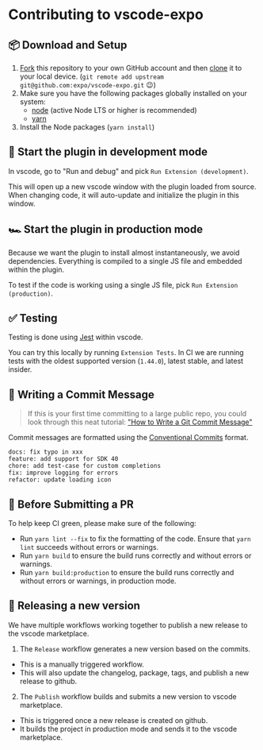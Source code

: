 # Contributing to vscode-expo

## 📦 Download and Setup

1. [Fork](https://help.github.com/articles/fork-a-repo/) this repository to your own GitHub account and then [clone](https://help.github.com/articles/cloning-a-repository/) it to your local device. (`git remote add upstream git@github.com:expo/vscode-expo.git` 😉)
2. Make sure you have the following packages globally installed on your system:
   - [node](https://nodejs.org/) (active Node LTS or higher is recommended)
   - [yarn](https://yarnpkg.com/)
3. Install the Node packages (`yarn install`)

## 🚗 Start the plugin in development mode

In vscode, go to "Run and debug" and pick `Run Extension (development)`.

This will open up a new vscode window with the plugin loaded from source.
When changing code, it will auto-update and initialize the plugin in this window.

## 🏎️ Start the plugin in production mode

Because we want the plugin to install almost instantaneously, we avoid dependencies.
Everything is compiled to a single JS file and embedded within the plugin.

To test if the code is working using a single JS file, pick `Run Extension (production)`.

## ✅ Testing

Testing is done using [Jest](https://jestjs.io/https://jestjs.io/) within vscode.

You can try this locally by running `Extension Tests`.
In CI we are running tests with the oldest supported version (`1.44.0`), latest stable, and latest insider.

## 📝 Writing a Commit Message

> If this is your first time committing to a large public repo, you could look through this neat tutorial: ["How to Write a Git Commit Message"](https://chris.beams.io/posts/git-commit/)

Commit messages are formatted using the [Conventional Commits](https://www.conventionalcommits.org/) format.

```
docs: fix typo in xxx
feature: add support for SDK 40
chore: add test-case for custom completions
fix: improve logging for errors
refactor: update loading icon
```

## 🔎 Before Submitting a PR

To help keep CI green, please make sure of the following:

- Run `yarn lint --fix` to fix the formatting of the code. Ensure that `yarn lint` succeeds without errors or warnings.
- Run `yarn build` to ensure the build runs correctly and without errors or warnings.
- Run `yarn build:production` to ensure the build runs correctly and without errors or warnings, in production mode.

## 🚀 Releasing a new version

We have multiple workflows working together to publish a new release to the vscode marketplace.

1. The `Release` workflow generates a new version based on the commits.
  - This is a manually triggered workflow.
  - This will also update the changelog, package, tags, and publish a new release to github.
2. The `Publish` workflow builds and submits a new version to vscode marketplace.
  - This is triggered once a new release is created on github.
  - It builds the project in production mode and sends it to the vscode marketplace.
